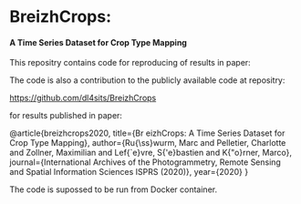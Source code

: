 # BreizhCrops:
#### A Time Series Dataset for Crop Type Mapping


This repositry contains code for reproducing of results in paper:

The code is also a contribution to the publicly available code at repositry:

https://github.com/dl4sits/BreizhCrops

for results published in paper:

@article{breizhcrops2020,
  title={Br
  eizhCrops: A Time Series Dataset for Crop Type Mapping},
  author={Ru{\ss}wurm, Marc and Pelletier, Charlotte and Zollner, Maximilian and Lef{\`e}vre, S{\'e}bastien and K{\"o}rner, Marco},
  journal={International Archives of the Photogrammetry, Remote Sensing and Spatial Information Sciences ISPRS (2020)},
  year={2020}
}

The code is supossed to be run from Docker container.
